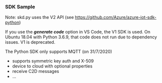 ### SDK Sample

Note: skd.py uses the V2 API (see https://github.com/Azure/azure-iot-sdk-python)

If you use the ***generate code*** option in VS Code, the V1 SDK is used. On Ubuntu 18.04 with Python 3.6.9, that code does not run due to dependency issues. V1 is deprecated.

The Python SDK only supports MQTT (on 31/7/2020)

- supports symmetric key auth and X-509
- device to cloud with optional properties
- receive C2D messages
- ...



